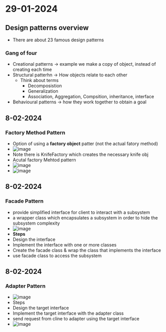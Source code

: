 # 29-01-2024
## Design patterns overview
* There are about 23 famous design patterns
### Gang of four
* Creational patterns -> example we make a copy of object, instead of creating each time
* Structural patterhn -> How objects relate to each other
  * Think about terms
    * Decomposistion
    * Generalization
    * Association, Aggregation, Compsition, inheritance, interface
* Behavioural patterns -> how they work together to obtain a goal

## 8-02-2024
### Factory Method Pattern
* Option of using a **factory object** patter (not the actual fatory method)
 *  ![image](https://github.com/ronitwilson/system-design/assets/9934360/ce79f5a1-d33f-412a-8378-4872b00dfc6c)
 *  Note there is KnifeFactory which creates the necessary knife obj
* Acutal factory Mehtod pattern
 *  ![image](https://github.com/ronitwilson/system-design/assets/9934360/366b2ec7-f488-4988-a7bf-5b029db57bba)
 *  ![image](https://github.com/ronitwilson/system-design/assets/9934360/5b570343-16f1-40a6-926d-80d712681659)

## 8-02-2024
### Facade Pattern
* provide simplified interface for client to interact with a subsystem
* a wrapper class which encapsulates a subsystem in order to hide the subsystem complexity
*  ![image](https://github.com/ronitwilson/system-design/assets/9934360/a91c2e7f-7e06-4f47-a57c-6b7f8f123880)
* **Steps**
 *  Design the interface
 *  Implement the interface with one or more classes
 *  Create the facade class & wrap the class that implements the interface
 *  use facade class to access the subsystem

## 8-02-2024
### Adapter Pattern
* ![image](https://github.com/ronitwilson/system-design/assets/9934360/39b7a1a6-3a27-4312-ad70-6b6ba0164a7c)
* Steps
 * Design the target interface
 * Implement the target interface with the adapter class
 * send request from cline to adapter using the target interface
* ![image](https://github.com/ronitwilson/system-design/assets/9934360/282a20e3-dc93-416a-beb9-098455134cdb)


